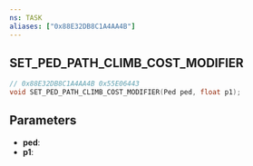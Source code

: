 ```yaml
---
ns: TASK
aliases: ["0x88E32DB8C1A4AA4B"]
---
```

## SET_PED_PATH_CLIMB_COST_MODIFIER

```c
// 0x88E32DB8C1A4AA4B 0x55E06443
void SET_PED_PATH_CLIMB_COST_MODIFIER(Ped ped, float p1);
```

## Parameters
* **ped**: 
* **p1**: 

